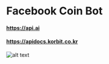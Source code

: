 Facebook Coin Bot 
=======================

#### https://api.ai
#### https://apidocs.korbit.co.kr

![alt text](https://github.com/HiJiGOO/study/blob/master/deepLearning/pankyo/coinbot/demo.png)
